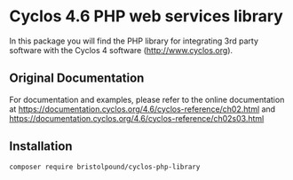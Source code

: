 # Cyclos 4.6 PHP web services library

In this package you will find the PHP library for integrating
3rd party software with the Cyclos 4 software (http://www.cyclos.org).

## Original Documentation

For documentation and examples, please refer to the online documentation at
https://documentation.cyclos.org/4.6/cyclos-reference/ch02.html and
https://documentation.cyclos.org/4.6/cyclos-reference/ch02s03.html

## Installation

```
composer require bristolpound/cyclos-php-library
```
